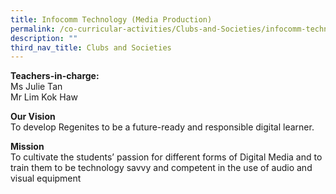 ```yaml
---
title: Infocomm Technology (Media Production)
permalink: /co-curricular-activities/Clubs-and-Societies/infocomm-technology/
description: ""
third_nav_title: Clubs and Societies
---
```

**Teachers-in-charge:**  
Ms Julie Tan  
Mr Lim Kok Haw

**Our Vision**                                  
To develop Regenites to be a future-ready and responsible digital learner.

**Mission**  
To cultivate the students’ passion for different forms of Digital Media and to train them to be technology savvy and competent in the use of audio and visual equipment


